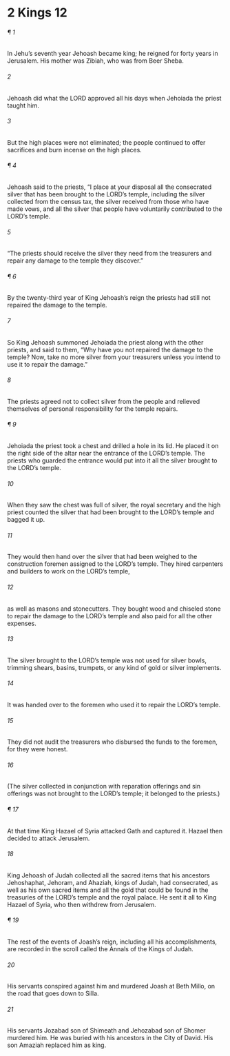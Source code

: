 # 2 Kings 12
###### ¶ 1
 In Jehu’s seventh year Jehoash became king; he reigned for forty years in Jerusalem. His mother was Zibiah, who was from Beer Sheba.
###### 2
Jehoash did what the LORD approved all his days when Jehoiada the priest taught him.
###### 3
But the high places were not eliminated; the people continued to offer sacrifices and burn incense on the high places.
###### ¶ 4
Jehoash said to the priests, “I place at your disposal all the consecrated silver that has been brought to the LORD’s temple, including the silver collected from the census tax, the silver received from those who have made vows, and all the silver that people have voluntarily contributed to the LORD’s temple.
###### 5
“The priests should receive the silver they need from the treasurers and repair any damage to the temple they discover.”
###### ¶ 6
By the twenty-third year of King Jehoash’s reign the priests had still not repaired the damage to the temple.
###### 7
So King Jehoash summoned Jehoiada the priest along with the other priests, and said to them, “Why have you not repaired the damage to the temple? Now, take no more silver from your treasurers unless you intend to use it to repair the damage.”
###### 8
The priests agreed not to collect silver from the people and relieved themselves of personal responsibility for the temple repairs.
###### ¶ 9
Jehoiada the priest took a chest and drilled a hole in its lid. He placed it on the right side of the altar near the entrance of the LORD’s temple. The priests who guarded the entrance would put into it all the silver brought to the LORD’s temple.
###### 10
When they saw the chest was full of silver, the royal secretary and the high priest counted the silver that had been brought to the LORD’s temple and bagged it up.
###### 11
They would then hand over the silver that had been weighed to the construction foremen assigned to the LORD’s temple. They hired carpenters and builders to work on the LORD’s temple,
###### 12
as well as masons and stonecutters. They bought wood and chiseled stone to repair the damage to the LORD’s temple and also paid for all the other expenses.
###### 13
The silver brought to the LORD’s temple was not used for silver bowls, trimming shears, basins, trumpets, or any kind of gold or silver implements.
###### 14
It was handed over to the foremen who used it to repair the LORD’s temple.
###### 15
They did not audit the treasurers who disbursed the funds to the foremen, for they were honest.
###### 16
(The silver collected in conjunction with reparation offerings and sin offerings was not brought to the LORD’s temple; it belonged to the priests.)
###### ¶ 17
At that time King Hazael of Syria attacked Gath and captured it. Hazael then decided to attack Jerusalem.
###### 18
King Jehoash of Judah collected all the sacred items that his ancestors Jehoshaphat, Jehoram, and Ahaziah, kings of Judah, had consecrated, as well as his own sacred items and all the gold that could be found in the treasuries of the LORD’s temple and the royal palace. He sent it all to King Hazael of Syria, who then withdrew from Jerusalem.
###### ¶ 19
The rest of the events of Joash’s reign, including all his accomplishments, are recorded in the scroll called the Annals of the Kings of Judah.
###### 20
His servants conspired against him and murdered Joash at Beth Millo, on the road that goes down to Silla.
###### 21
His servants Jozabad son of Shimeath and Jehozabad son of Shomer murdered him. He was buried with his ancestors in the City of David. His son Amaziah replaced him as king.
